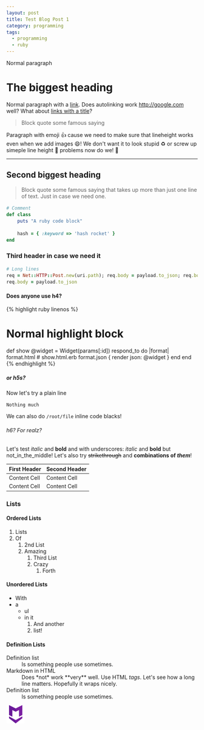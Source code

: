 ```yaml
---
layout: post
title: Test Blog Post 1
category: programming
tags:
  - programming
  - ruby
---
```


Normal paragraph

# The biggest heading

Normal paragraph with a [link](http://google.com). Does autolinking work
http://google.com well? What about [links with a title](http://google.com "Link
Title")?

> Block quote some famous saying

Paragraph with emoji :+1: cause we need to make sure that lineheight works even
when we add images :smile:! We don't want it to look stupid :recycle: or screw
up simeple line height :sushi: problems now do we! :sparkling_heart:

---

## Second biggest heading

> Block quote some famous saying that takes up more than just one line of
> text. Just in case we need one.

``` ruby
# Comment
def class
    puts "A ruby code block"

    hash = { :keyword => 'hash rocket' }
end
```

### Third header in case we need it

``` ruby
# Long lines
req = Net::HTTP::Post.new(uri.path); req.body = payload.to_json; req.body = payload.to_json; req.body = payload.to_json
req.body = payload.to_json
```

#### Does anyone use h4?

{% highlight ruby linenos %}
# Normal highlight block
def show
  @widget = Widget(params[:id])
  respond_to do |format|
    format.html # show.html.erb
    format.json { render json: @widget }
  end
end
{% endhighlight %}

##### or h5s?

Now let's try a plain line

```
Nothing much
```

We can also do `/root/file` inline code blacks!

###### h6? For realz?

Let's test *italic* and **bold** and with underscores: _italic_ and __bold__ but
not_in_the_middle! Let's also try ~~strikethrough~~ and **combinations of _them_**!

First Header  | Second Header
------------- | -------------
Content Cell  | Content Cell
Content Cell  | Content Cell

### Lists

#### Ordered Lists

1. Lists
1. Of
   1. 2nd List
   1. Amazing
      1. Third List
      1. Crazy
         1. Forth

#### Unordered Lists

* With
* a
  * ul
  * in it
     1. And another
     1. list!

#### Definition Lists

<dl>
  <dt>Definition list</dt>
  <dd>Is something people use sometimes.</dd>

  <dt>Markdown in HTML</dt> <dd>Does *not* work **very** well. Use HTML
  <em>tags</em>. Let's see how a long line matters. Hopefully it wraps
  nicely.</dd>

  <dt>Definition list</dt>
  <dd>Is something people use sometimes.</dd>
</dl>

![images](https://github.com/adam-p/markdown-here/raw/master/src/common/images/icon48.png "Logo Title Text 1")
